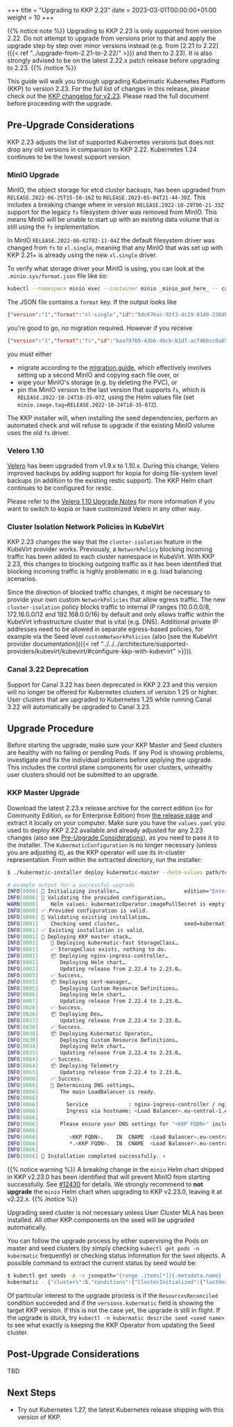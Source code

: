
+++
title = "Upgrading to KKP 2.23"
date = 2023-03-01T00:00:00+01:00
weight = 10
+++

{{% notice note %}}
Upgrading to KKP 2.23 is only supported from version 2.22. Do not attempt to upgrade from versions prior to that and apply the upgrade step by step over minor versions instead (e.g. from [2.21 to 2.22]({{< ref "../upgrade-from-2.21-to-2.22/" >}}) and then to 2.23). It is also strongly advised to be on the latest 2.22.x patch release before upgrading to 2.23.
{{% /notice %}}

This guide will walk you through upgrading Kubermatic Kubernetes Platform (KKP) to version 2.23. For the full list of changes in this release, please check out the [KKP changelog for v2.23](https://github.com/kubermatic/kubermatic/blob/main/docs/changelogs/CHANGELOG-2.23.md). Please read the full document before proceeding with the upgrade.

## Pre-Upgrade Considerations

KKP 2.23 adjusts the list of supported Kubernetes versions but does not drop any old versions in comparison to KKP 2.22. Kubernetes 1.24 continues to be the lowest support version.

### MinIO Upgrade

MinIO, the object storage for etcd cluster backups, has been upgraded from `RELEASE.2022-06-25T15-50-16Z` to `RELEASE.2023-05-04T21-44-30Z`. This includes a breaking change where in version `RELEASE.2022-10-29T06-21-33Z` support for the legacy `fs` filesystem driver was removed from MinIO. This means MinIO will be unable to start up with an existing data volume that is still using the `fs` implementation.

In MinIO `RELEASE.2022-06-02T02-11-04Z` the default filesystem driver was changed from `fs` to `xl.single`, meaning that any MinIO that was set up with KKP 2.21+ is already using the new `xl.single` driver.

To verify what storage driver your MinIO is using, you can look at the `.minio.sys/format.json` file like so:

```bash
kubectl --namespace minio exec --container minio _minio_pod_here_ -- cat /storage/.minio.sys/format.json
```

The JSON file contains a `format` key. If the output looks like

```json
{"version":"1","format":"xl-single","id":"5dc676ac-92f3-4c19-81d0-2304b366293c","xl":{"version":"3","this":"888f699a-2f22-402a-9e49-2e0fc9abd5c5","sets":[["888f699a-2f22-402a-9e49-2e0fc9abd5c5"]],"distributionAlgo":"SIPMOD+PARITY"}}
```

you're good to go, no migration required. However if you receive

```json
{"version":"1","format":"fs","id":"baa787b5-43b6-4bcb-b1d7-acf46bcc0a05","fs":{"version":"2"}}
```

you must either

* migrate according to the [migration guide](https://min.io/docs/minio/container/operations/install-deploy-manage/migrate-fs-gateway.html), which effectively involves setting up a second MinIO and copying each file over, or
* wipe your MinIO's storage (e.g. by deleting the PVC), or
* pin the MinIO version to the last version that supports `fs`, which is `RELEASE.2022-10-24T18-35-07Z`, using the Helm values file (set `minio.image.tag=RELEASE.2022-10-24T18-35-07Z`).

The KKP installer will, when installing the seed dependencies, perform an automated check and will refuse to upgrade if the existing MinIO volume uses the old `fs` driver.

### Velero 1.10

[Velero](https://velero.io/) has been upgraded from v1.9.x to 1.10.x. During this change, Velero improved backups by adding support for kopia for doing file-system level backups (in addition to the existing restic support). The KKP Helm chart continues to be configured for restic.

Please refer to the [Velero 1.10 Upgrade Notes](https://velero.io/docs/v1.10/upgrade-to-1.10/) for more information if you want to switch to kopia or have customized Velero in any other way.

### Cluster Isolation Network Policies in KubeVirt

KKP 2.23 changes the way that the `cluster-isolation` feature in the KubeVirt provider works. Previously, a `NetworkPolicy` blocking incoming traffic has been added to each cluster namespace in KubeVirt. With KKP 2.23, this changes to blocking outgoing traffic as it has been identified that blocking incoming traffic is highly problematic in e.g. load balancing scenarios.

Since the direction of blocked traffic changes, it might be necessary to provide your own custom `NetworkPolicies` that allow egress traffic. The new `cluster-isolation` policy blocks traffic to internal IP ranges (10.0.0.0/8, 172.16.0.0/12 and 192.168.0.0/16) by default and only allows traffic within the KubeVirt infrastructure cluster that is vital (e.g. DNS). Additional private IP addresses need to be allowed in separate egress-based policies, for example via the Seed level `customNetworkPolicies` (also [see the KubeVirt provider documentation]({{< ref "../../../architecture/supported-providers/kubevirt/kubevirt/#configure-kkp-with-kubevirt" >}})).

### Canal 3.22 Deprecation

Support for Canal 3.22 has been deprecated in KKP 2.23 and this version will no longer be offered for Kubernetes clusters of version 1.25 or higher. User clusters that are upgraded to Kubernetes 1.25 while running Canal 3.22 will automatically be upgraded to Canal 3.23.

## Upgrade Procedure

Before starting the upgrade, make sure your KKP Master and Seed clusters are healthy with no failing or pending Pods. If any Pod is showing problems, investigate and fix the individual problems before applying the upgrade. This includes the control plane components for user clusters, unhealthy user clusters should not be submitted to an upgrade.

### KKP Master Upgrade

Download the latest 2.23.x release archive for the correct edition (`ce` for Community Edition, `ee` for Enterprise Edition) from [the release page](https://github.com/kubermatic/kubermatic/releases) and extract it locally on your computer. Make sure you have the `values.yaml` you used to deploy KKP 2.22 available and already adjusted for any 2.23 changes (also see [Pre-Upgrade Considerations](#pre-upgrade-considerations)), as you need to pass it to the installer. The `KubermaticConfiguration` is no longer necessary (unless you are adjusting it), as the KKP operator will use its in-cluster representation. From within the extracted directory, run the installer:

```sh
$ ./kubermatic-installer deploy kubermatic-master --helm-values path/to/values.yaml

# example output for a successful upgrade
INFO[0000] 🚀 Initializing installer…                     edition="Enterprise Edition" version=v2.23.0
INFO[0000] 🚦 Validating the provided configuration…
WARN[0000]    Helm values: kubermaticOperator.imagePullSecret is empty, setting to spec.imagePullSecret from KubermaticConfiguration
INFO[0000] ✅ Provided configuration is valid.
INFO[0000] 🚦 Validating existing installation…
INFO[0001]    Checking seed cluster…                     seed=kubermatic
INFO[0001] ✅ Existing installation is valid.
INFO[0001] 🛫 Deploying KKP master stack…
INFO[0001]    💾 Deploying kubermatic-fast StorageClass…
INFO[0001]    ✅ StorageClass exists, nothing to do.
INFO[0001]    📦 Deploying nginx-ingress-controller…
INFO[0001]       Deploying Helm chart…
INFO[0002]       Updating release from 2.22.4 to 2.23.0…
INFO[0005]    ✅ Success.
INFO[0005]    📦 Deploying cert-manager…
INFO[0005]       Deploying Custom Resource Definitions…
INFO[0006]       Deploying Helm chart…
INFO[0007]       Updating release from 2.22.4 to 2.23.0…
INFO[0026]    ✅ Success.
INFO[0026]    📦 Deploying Dex…
INFO[0027]       Updating release from 2.22.4 to 2.23.0…
INFO[0030]    ✅ Success.
INFO[0030]    📦 Deploying Kubermatic Operator…
INFO[0030]       Deploying Custom Resource Definitions…
INFO[0034]       Deploying Helm chart…
INFO[0035]       Updating release from 2.22.4 to 2.23.0…
INFO[0064]    ✅ Success.
INFO[0064]    📦 Deploying Telemetry
INFO[0065]       Updating release from 2.22.4 to 2.23.0…
INFO[0066]    ✅ Success.
INFO[0066]    📡 Determining DNS settings…
INFO[0066]       The main LoadBalancer is ready.
INFO[0066]
INFO[0066]         Service             : nginx-ingress-controller / nginx-ingress-controller
INFO[0066]         Ingress via hostname: <Load Balancer>.eu-central-1.elb.amazonaws.com
INFO[0066]
INFO[0066]       Please ensure your DNS settings for "<KKP FQDN>" include the following records:
INFO[0066]
INFO[0066]          <KKP FQDN>.    IN  CNAME  <Load Balancer>.eu-central-1.elb.amazonaws.com.
INFO[0066]          *.<KKP FQDN>.  IN  CNAME  <Load Balancer>.eu-central-1.elb.amazonaws.com.
INFO[0066]
INFO[0066] 🛬 Installation completed successfully. ✌
```

{{% notice warning %}}
A breaking change in the `minio` Helm chart shipped in KKP v2.23.0 has been identified that will prevent MinIO from starting successfully. See [#12430](https://github.com/kubermatic/kubermatic/issues/12430) for details. We strongly recommend to **not upgrade** the `minio` Helm chart when upgrading to KKP v2.23.0, leaving it at v2.22.x.
{{% /notice %}}

Upgrading seed cluster is not necessary unless User Cluster MLA has been installed. All other KKP components on the seed will be upgraded automatically.

<!-- TODO(embik): put back in place after issue above is fixed -->
<!-- Upgrading seed clusters is not necessary, unless you are running the `minio` Helm chart or User Cluster MLA as distributed by KKP on them. They will be automatically upgraded by KKP components.-->

You can follow the upgrade process by either supervising the Pods on master and seed clusters (by simply checking `kubectl get pods -n kubermatic` frequently) or checking status information for the `Seed` objects. A possible command to extract the current status by seed would be:

```sh
$ kubectl get seeds -A -o jsonpath="{range .items[*]}{.metadata.name} - {.status}{'\n'}{end}"
kubermatic - {"clusters":5,"conditions":{"ClusterInitialized":{"lastHeartbeatTime":"2023-02-16T10:53:34Z","message":"All KKP CRDs have been installed successfully.","reason":"CRDsUpdated","status":"True"},"KubeconfigValid":{"lastHeartbeatTime":"2023-02-14T16:50:09Z","reason":"KubeconfigValid","status":"True"},"ResourcesReconciled":{"lastHeartbeatTime":"2023-02-14T16:50:14Z","reason":"ReconcilingSuccess","status":"True"}},"phase":"Healthy","versions":{"cluster":"v1.24.10","kubermatic":"v2.23.0"}}
```

Of particular interest to the upgrade process is if the `ResourcesReconciled` condition succeeded and if the `versions.kubermatic` field is showing the target KKP version. If this is not the case yet, the upgrade is still in flight. If the upgrade is stuck, try `kubectl -n kubermatic describe seed <seed name>` to see what exactly is keeping the KKP Operator from updating the Seed cluster.

## Post-Upgrade Considerations

TBD

## Next Steps

- Try out Kubernetes 1.27, the latest Kubernetes release shipping with this version of KKP.
